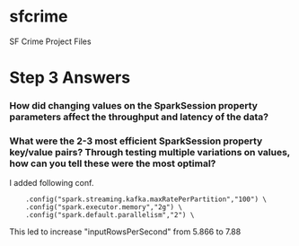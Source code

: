 # sfcrime
SF Crime Project Files

# Step 3 Answers
### How did changing values on the SparkSession property parameters affect the throughput and latency of the data?

### What were the 2-3 most efficient SparkSession property key/value pairs? Through testing multiple variations on values, how can you tell these were the most optimal?

I added following conf.

        .config("spark.streaming.kafka.maxRatePerPartition","100") \
        .config("spark.executor.memory","2g") \
        .config("spark.default.parallelism","2") \

This led to increase "inputRowsPerSecond" from 5.866 to 7.88
